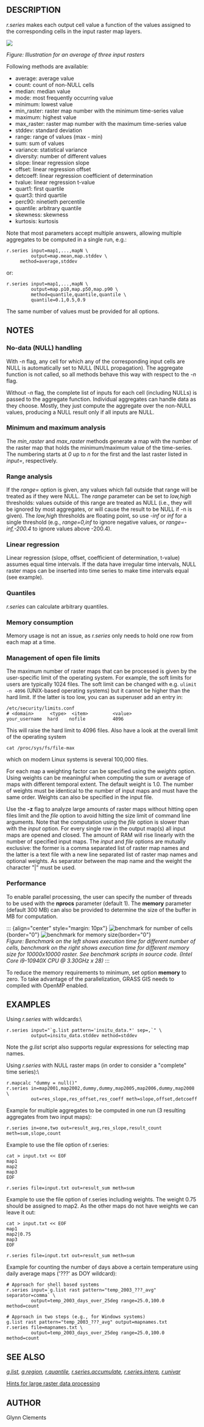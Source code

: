 ## DESCRIPTION

*r.series* makes each output cell value a function of the values
assigned to the corresponding cells in the input raster map layers.

![](r_series.png)

*Figure: Illustration for an average of three input rasters*

Following methods are available:

-   average: average value
-   count: count of non-NULL cells
-   median: median value
-   mode: most frequently occurring value
-   minimum: lowest value
-   min_raster: raster map number with the minimum time-series value
-   maximum: highest value
-   max_raster: raster map number with the maximum time-series value
-   stddev: standard deviation
-   range: range of values (max - min)
-   sum: sum of values
-   variance: statistical variance
-   diversity: number of different values
-   slope: linear regression slope
-   offset: linear regression offset
-   detcoeff: linear regression coefficient of determination
-   tvalue: linear regression t-value
-   quart1: first quartile
-   quart3: third quartile
-   perc90: ninetieth percentile
-   quantile: arbitrary quantile
-   skewness: skewness
-   kurtosis: kurtosis

Note that most parameters accept multiple answers, allowing multiple
aggregates to be computed in a single run, e.g.:

```
r.series input=map1,...,mapN \
         output=map.mean,map.stddev \
     method=average,stddev
```

or:

```
r.series input=map1,...,mapN \
         output=map.p10,map.p50,map.p90 \
         method=quantile,quantile,quantile \
         quantile=0.1,0.5,0.9
```

The same number of values must be provided for all options.

## NOTES

### No-data (NULL) handling

With *-n* flag, any cell for which any of the corresponding input cells
are NULL is automatically set to NULL (NULL propagation). The aggregate
function is not called, so all methods behave this way with respect to
the *-n* flag.

Without *-n* flag, the complete list of inputs for each cell (including
NULLs) is passed to the aggregate function. Individual aggregates can
handle data as they choose. Mostly, they just compute the aggregate over
the non-NULL values, producing a NULL result only if all inputs are
NULL.

### Minimum and maximum analysis

The *min_raster* and *max_raster* methods generate a map with the number
of the raster map that holds the minimum/maximum value of the
time-series. The numbering starts at *0* up to *n* for the first and the
last raster listed in *input=*, respectively.

### Range analysis

If the *range=* option is given, any values which fall outside that
range will be treated as if they were NULL. The *range* parameter can be
set to *low,high* thresholds: values outside of this range are treated
as NULL (i.e., they will be ignored by most aggregates, or will cause
the result to be NULL if -n is given). The *low,high* thresholds are
floating point, so use *-inf* or *inf* for a single threshold (e.g.,
*range=0,inf* to ignore negative values, or *range=-inf,-200.4* to
ignore values above -200.4).

### Linear regression

Linear regression (slope, offset, coefficient of determination, t-value)
assumes equal time intervals. If the data have irregular time intervals,
NULL raster maps can be inserted into time series to make time intervals
equal (see example).

### Quantiles

*r.series* can calculate arbitrary quantiles.

### Memory consumption

Memory usage is not an issue, as *r.series* only needs to hold one row
from each map at a time.

### Management of open file limits

The maximum number of raster maps that can be processed is given by the
user-specific limit of the operating system. For example, the soft
limits for users are typically 1024 files. The soft limit can be changed
with e.g. `ulimit -n 4096` (UNIX-based operating systems) but it cannot
be higher than the hard limit. If the latter is too low, you can as
superuser add an entry in:

```
/etc/security/limits.conf
# <domain>      <type>  <item>         <value>
your_username  hard    nofile          4096
```

This will raise the hard limit to 4096 files. Also have a look at the
overall limit of the operating system

```
cat /proc/sys/fs/file-max
```

which on modern Linux systems is several 100,000 files.

For each map a weighting factor can be specified using the *weights*
option. Using weights can be meaningful when computing the sum or
average of maps with different temporal extent. The default weight is
1.0. The number of weights must be identical to the number of input maps
and must have the same order. Weights can also be specified in the input
file.

Use the **-z** flag to analyze large amounts of raster maps without
hitting open files limit and the *file* option to avoid hitting the size
limit of command line arguments. Note that the computation using the
*file* option is slower than with the *input* option. For every single
row in the output map(s) all input maps are opened and closed. The
amount of RAM will rise linearly with the number of specified input
maps. The *input* and *file* options are mutually exclusive: the former
is a comma separated list of raster map names and the latter is a text
file with a new line separated list of raster map names and optional
weights. As separator between the map name and the weight the character
\"\|\" must be used.

### Performance

To enable parallel processing, the user can specify the number of
threads to be used with the **nprocs** parameter (default 1). The
**memory** parameter (default 300 MB) can also be provided to determine
the size of the buffer in MB for computation.

::: {align="center" style="margin: 10px"}
![benchmark for number of
cells](r_series_benchmark_size.png){border="0"} ![benchmark for memory
size](r_series_benchmark_memory.png){border="0"}\
*Figure: Benchmark on the left shows execution time for different number
of cells, benchmark on the right shows execution time for different
memory size for 10000x10000 raster. See benchmark scripts in source
code. (Intel Core i9-10940X CPU @ 3.30GHz x 28)*
:::

To reduce the memory requirements to minimum, set option **memory** to
zero. To take advantage of the parallelization, GRASS GIS needs to
compiled with OpenMP enabled.

## EXAMPLES

Using *r.series* with wildcards:\

```
r.series input="`g.list pattern='insitu_data.*' sep=,`" \
         output=insitu_data.stddev method=stddev
```

Note the *g.list* script also supports regular expressions for selecting
map names.

Using *r.series* with NULL raster maps (in order to consider a
\"complete\" time series):\

```
r.mapcalc "dummy = null()"
r.series in=map2001,map2002,dummy,dummy,map2005,map2006,dummy,map2008 \
         out=res_slope,res_offset,res_coeff meth=slope,offset,detcoeff
```

Example for multiple aggregates to be computed in one run (3 resulting
aggregates from two input maps):

```
r.series in=one,two out=result_avg,res_slope,result_count meth=sum,slope,count
```

Example to use the file option of r.series:

```
cat > input.txt << EOF
map1
map2
map3
EOF

r.series file=input.txt out=result_sum meth=sum
```

Example to use the file option of r.series including weights. The weight
0.75 should be assigned to map2. As the other maps do not have weights
we can leave it out:

```
cat > input.txt << EOF
map1
map2|0.75
map3
EOF

r.series file=input.txt out=result_sum meth=sum
```

Example for counting the number of days above a certain temperature
using daily average maps (\'???\' as DOY wildcard):

```
# Approach for shell based systems
r.series input=`g.list rast pattern="temp_2003_???_avg" separator=comma` \
         output=temp_2003_days_over_25deg range=25.0,100.0 method=count

# Approach in two steps (e.g., for Windows systems)
g.list rast pattern="temp_2003_???_avg" output=mapnames.txt
r.series file=mapnames.txt \
         output=temp_2003_days_over_25deg range=25.0,100.0 method=count
```

## SEE ALSO

*[g.list](g.list.html), [g.region](g.region.html),
[r.quantile](r.quantile.html),
[r.series.accumulate](r.series.accumulate.html),
[r.series.interp](r.series.interp.html), [r.univar](r.univar.html)*

[Hints for large raster data
processing](https://grasswiki.osgeo.org/wiki/Large_raster_data_processing)

## AUTHOR

Glynn Clements
